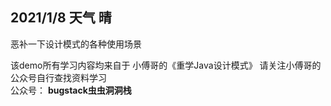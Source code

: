 ## 2021/1/8 天气 晴

恶补一下设计模式的各种使用场景  

该demo所有学习内容均来自于 小傅哥的《重学Java设计模式》 请关注小傅哥的公众号自行查找资料学习   
公众号： __bugstack虫虫洞洞栈__   